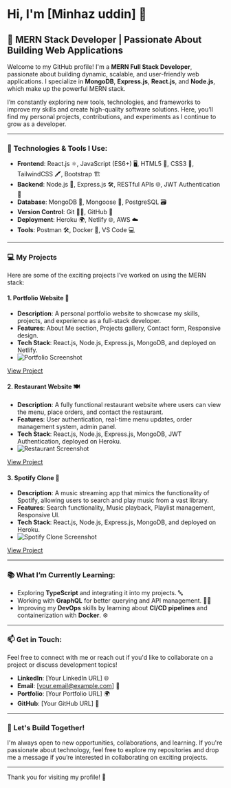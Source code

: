 # Hi, I'm [Minhaz uddin] 👋

## 🚀 MERN Stack Developer | Passionate About Building Web Applications

Welcome to my GitHub profile! I'm a **MERN Full Stack Developer**, passionate about building dynamic, scalable, and user-friendly web applications. I specialize in **MongoDB**, **Express.js**, **React.js**, and **Node.js**, which make up the powerful MERN stack. 

I’m constantly exploring new tools, technologies, and frameworks to improve my skills and create high-quality software solutions. Here, you’ll find my personal projects, contributions, and experiments as I continue to grow as a developer.

---

### 🔧 **Technologies & Tools I Use:**

- **Frontend**: React.js ⚛️, JavaScript (ES6+) 🖥️, HTML5 📄, CSS3 🎨, TailwindCSS 🖍️, Bootstrap 🏗️
- **Backend**: Node.js 🚀, Express.js 🛠️, RESTful APIs 🌐, JWT Authentication 🔐
- **Database**: MongoDB 🌱, Mongoose 🧱, PostgreSQL 🗃️
- **Version Control**: Git 🧑‍💻, GitHub 🐙
- **Deployment**: Heroku 🌍, Netlify 🌐, AWS ☁️
- **Tools**: Postman 🛠️, Docker 🐳, VS Code 💻

---

### 💻 **My Projects**  

Here are some of the exciting projects I’ve worked on using the MERN stack:

#### 1. **Portfolio Website** 🌟
   - **Description**: A personal portfolio website to showcase my skills, projects, and experience as a full-stack developer.
   - **Features**: About Me section, Projects gallery, Contact form, Responsive design.
   - **Tech Stack**: React.js, Node.js, Express.js, MongoDB, and deployed on Netlify.
   - ![Portfolio Screenshot](https://via.placeholder.com/800x400?text=Portfolio+Website)

   [View Project](#)

#### 2. **Restaurant Website** 🍽️
   - **Description**: A fully functional restaurant website where users can view the menu, place orders, and contact the restaurant.
   - **Features**: User authentication, real-time menu updates, order management system, admin panel.
   - **Tech Stack**: React.js, Node.js, Express.js, MongoDB, JWT Authentication, deployed on Heroku.
   - ![Restaurant Screenshot](https://via.placeholder.com/800x400?text=Restaurant+Website)

   [View Project](#)

#### 3. **Spotify Clone** 🎵
   - **Description**: A music streaming app that mimics the functionality of Spotify, allowing users to search and play music from a vast library.
   - **Features**: Search functionality, Music playback, Playlist management, Responsive UI.
   - **Tech Stack**: React.js, Node.js, Express.js, MongoDB, and deployed on Heroku.
   - ![Spotify Clone Screenshot](https://via.placeholder.com/800x400?text=Spotify+Clone)

   [View Project](#)

---

### 📚 **What I’m Currently Learning:**
- Exploring **TypeScript** and integrating it into my projects. 🔤
- Working with **GraphQL** for better querying and API management. 🧑‍💻
- Improving my **DevOps** skills by learning about **CI/CD pipelines** and containerization with **Docker**. ⚙️

---

### 📫 **Get in Touch:**

Feel free to connect with me or reach out if you'd like to collaborate on a project or discuss development topics!

- **LinkedIn**: [Your LinkedIn URL] 🌐
- **Email**: [your.email@example.com] 📧
- **Portfolio**: [Your Portfolio URL] 🌍
- **GitHub**: [Your GitHub URL] 🐙

---

### 🙌 **Let's Build Together!**

I'm always open to new opportunities, collaborations, and learning. If you're passionate about technology, feel free to explore my repositories and drop me a message if you’re interested in collaborating on exciting projects.

---

Thank you for visiting my profile! 🚀
